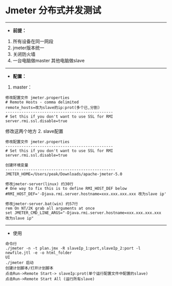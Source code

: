 # Jmeter 分布式并发测试
- - - -
* **前提：**
1.  所有设备在同一网段
2. jmeter版本统一
3. 关闭防火墙
4. 一台电脑做master 其他电脑做slave
- - - -
* **配置：**
1. master：
```
修改配置文件 jmeter.properties 
# Remote Hosts - comma delimited
remote_hosts=改为slave的ip:prot(多个已,分割)
-----------------------------------------------
# Set this if you don't want to use SSL for RMI
server.rmi.ssl.disable=true
```
修改这两个地方
2. slave配置
```
修改配置文件 jmeter.properties 
-----------------------------------------------
# Set this if you don't want to use SSL for RMI
server.rmi.ssl.disable=true

创建环境变量
------------------------------------------------
JMETER_HOME=/Users/peak/Downloads/apache-jmeter-5.0

修改jmeter-server(linux) 约30行
# One way to fix this is to define RMI_HOST_DEF below
#RMI_HOST_DEF='-Djava.rmi.server.hostname=xxx.xxx.xxx.xxx 改为slave ip'

修改jmeter-server.bat(win) 约57行
rem On NT/2K grab all arguments at once
set JMETER_CMD_LINE_ARGS="-Djava.rmi.server.hostname=xxx.xxx.xxx.xxx 改为slave ip"
```
- - - -
* 使用
```
命令行
./jmeter -n -t plan.jmx -R slaveIp_1:port,slaveIp_2:port -l newfile.jtl -e -o html_folder
UI
./jmeter 启动
创建计划脚本/打开计划脚本
点击Run->Remote Start-> slaveIp:prot(单个运行配置文件中配置的slave)
点击Run->Remote Start All (运行所有slave)
```


